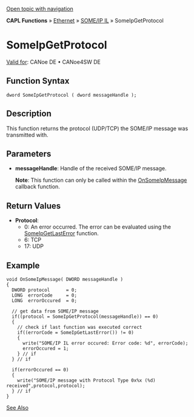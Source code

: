 [Open topic with navigation](../../../../../../CANoeDEFamily.htm#Topics/CAPLFunctions/IP/SOMEIPIL/Functions/CAPLfunctionSomeIpGetProtocol.md)

**CAPL Functions** » [Ethernet](../../CAPLEthernetStartPage.md) » [SOME/IP IL](../CAPLfunctionsSomeIPILOverview.md) » SomeIpGetProtocol

# SomeIpGetProtocol

[Valid for](../../../../Shared/FeatureAvailability.md): CANoe DE • CANoe4SW DE

## Function Syntax

```plaintext
dword SomeIpGetProtocol ( dword messageHandle );
```

## Description

This function returns the protocol (UDP/TCP) the SOME/IP message was transmitted with.

## Parameters

- **messageHandle**: Handle of the received SOME/IP message.

  **Note**: This function can only be called within the [OnSomeIpMessage](CAPLfunctionOnSomeIpMessage.md) callback function.

## Return Values

- **Protocol**:
  - 0: An error occurred. The error can be evaluated using the [SomeIpGetLastError](CAPLfunctionSomeIpGetLastError.md) function.
  - 6: TCP
  - 17: UDP

## Example

```plaintext
void OnSomeIpMessage( DWORD messageHandle )
{
  DWORD protocol      = 0;
  LONG  errorCode     = 0;
  LONG  errorOccured  = 0;

  // get data from SOME/IP message
  if((protocol = SomeIpGetProtocol(messageHandle)) == 0)
  {
    // check if last function was executed correct
    if((errorCode = SomeIpGetLastError()) != 0)
    {
      write("SOME/IP IL error occured: Error code: %d", errorCode);
      errorOccured = 1;
    } // if
  } // if

  if(errorOccured == 0)
  {
    write("SOME/IP message with Protocol Type 0x%x (%d) received",protocol,protocol);
  } // if
}
```

[See Also](javascript:void(0);)

```markdown

